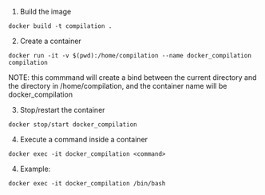 1. Build the image

```
docker build -t compilation .
```

2. Create a container

```
docker run -it -v $(pwd):/home/compilation --name docker_compilation compilation
```
 NOTE: this commmand will create a bind  between the current directory and the directory in /home/compilation, and the container name will be docker_compilation


3. Stop/restart the container

```
docker stop/start docker_compilation
```

4. Execute a command inside a container

```
docker exec -it docker_compilation <command>
```
4. Example: 
```
docker exec -it docker_compilation /bin/bash
```

